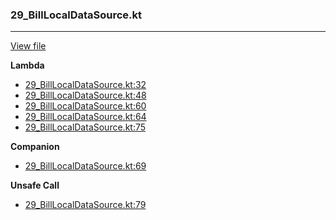 ### 29_BillLocalDataSource.kt
---
[View file](../../recall_analyzed/29_BillLocalDataSource.kt)

**Lambda**

 - [29_BillLocalDataSource.kt:32](../../recall_analyzed/29_BillLocalDataSource.kt#L32)
 - [29_BillLocalDataSource.kt:48](../../recall_analyzed/29_BillLocalDataSource.kt#L48)
 - [29_BillLocalDataSource.kt:60](../../recall_analyzed/29_BillLocalDataSource.kt#L60)
 - [29_BillLocalDataSource.kt:64](../../recall_analyzed/29_BillLocalDataSource.kt#L64)
 - [29_BillLocalDataSource.kt:75](../../recall_analyzed/29_BillLocalDataSource.kt#L75)

**Companion**

 - [29_BillLocalDataSource.kt:69](../../recall_analyzed/29_BillLocalDataSource.kt#L69)

**Unsafe Call**

 - [29_BillLocalDataSource.kt:79](../../recall_analyzed/29_BillLocalDataSource.kt#L79)
